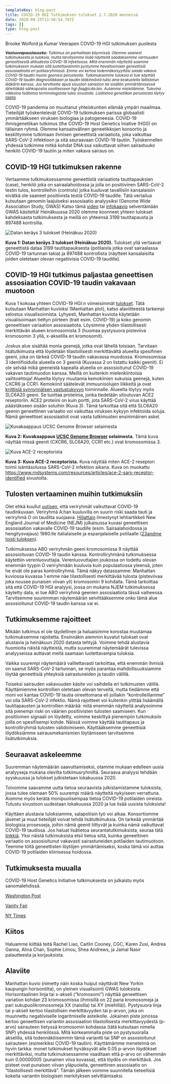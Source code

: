 ```yaml
---
templateKey: blog-post
title: COVID-19 HGI Tutkimuksen tulokset 2.7.2020 mennessä
date: 2020-09-25T13:58:54.797Z
tags: []
type: blog-post
---
```


Brooke Wolford ja Kumar Veerapen COVID-19 HGI tutkimuksen puolesta

<small>
<em>
<strong>Vastuuvapauslauseke:</strong> Tutkimus on parhaillaan käynnissä. Olemme saaneet tutkimuksesta jo tuloksia, mutta tarvitsemme lisää näytteitä saadaksemme varmuuden geneettisestä alttiudesta COVID-19 infektiossa. Mitä enemmän näytteitä saamme tutkimukseen mukaan sitä luotettavammin pystymme havaitsemaan geneettisiä assosiaatioita eri potilasryhmissä. Emme voi kertoa todennäkoisyyttäsi saada vakava COVID-19 taudin muoto geeniesi perusteella. Tutkimuksemme tuloksia ei tule käyttää COVID-19 taudin diagnostiikkaan ja taudin lääkinnästä tulisi aina keskustella laillistetun lääkärin kanssa. Jos tarvitsette apua sivuston sanaston tai sisällön ymmärtämisessä lähettäkää sähkopostia osoitteeseen hgi-faq@icda.bio. Autamme mielellämme. Tulevina viikkoina lisätietoa terminologiasta tulee sivustolle. Lisätietoa genetiikan perusteista löytyy <a href="https://medlineplus.gov/genetics/understanding/" target="_blank" rel="noopener noreferrer">täältä</a>.
</em>
</small>

COVID-19 pandemia on muuttanut yhteiskuntien elämää ympäri maailmaa. Tieteilijät työskentelevät COVID-19 tutkimuksen parissa globaalisti ymmärtääkseen viruksen biologiaa ja patogeneesia. COVID-19 ihmisgenetiikan tutkimus (the COVID-19 Host Genetics Iniative (HGI)) on tällainen ryhmä. Olemme kansainvälinen geneetikkojen konsortio ja keskittymme tutkimaan ihmisen geneettistä variaatiota, joka vaikuttaa SARS-CoV-2 infektioon ja sitä seuraavaan COVID-19 tautiin. Työskennellen yhdessä tutkimme mitkä kohdat DNA:ssa vaikuttavat siihen sairastuuko henkilö COVID-19 tautiin ja miten vakava sairaus on.

## COVID-19 HGI tutkimuksen rakenne

Vertaamme tutkimuksessamme geneettistä variaatiota tautitapauksien (case), henkilö joka on sairaalahoidossa ja jolla on positiivinen SARS-CoV-2 testin tulos, kontrolleihin (controls) jotka kuuluvat tavallisiin kansalaisiin eivätkä ole saaneet positiivista testiä COVID-19 taudille. Tätä vertailua kutsutaan genomin laajuiseksi assosiaatio analyysiksi (Genome Wide Association Study, GWAS) Katso tämä [video](https://www.youtube.com/watch?v=cgyc55JhdcM) tai [infokaavio](https://www.broadinstitute.org/visuals/explainer-genome-wide-association-studies) selventämään GWAS käsitettä! Heinäkuussa 2020 olemme koonneet yhteen tulokset kahdeksasta tutkimuksesta ja meillä on yhteensä 3199 tautitapausta ja 897488 kontrollia.


![ Datan keräys 3 tulokset (Heinäkuu 2020)](scicomm_blog_post_20200924.png)
<figcaption class="manual-md-inline-caption">
<strong>Kuva 1: Datan keräys 3 tulokset (Heinäkuu 2020).</strong> Tulokset yllä vertaavat geneettistä dataa 3199 tautitapauksesta (potilaista jotka ovat sairaalassa COVID-19 tartunnan takia)
ja 897488 kontrollista (näytteet kansalaisilta joiden oletetaan olevan negatiivisia COVID-19 taudille).
</figcaption>

## COVID-19 HGI tutkimus paljastaa geneettisen assosiaation COVID-19 taudin vakavaan muotoon

Kuva 1 kokoaa yhteen COVID-19 HGI:n viimeisimmät [tulokset](/results/). Tätä kutsutaan Manhattan kuvioksi (Manhattan plot), katso alaviitteestä tarkempi selostus visualisoinnista. Lyhyesti, Manhattan kuviota käytetään visualisoimaan tiettyn piirteen (trait esim. COVID-19) ja koko genomin geneettisen variaation assosiaatiota. Löysimme yhden tilastollisesti merkittävän alueen kromosomista 3 (huomaa pystysuora pisteviiva kromosomin 3 yllä, x-akselilla eri kromosomit).

Joskus alue sisältää monia geenejä, jotka ovat lähellä toisiaan. Tarvitaan lisätutkimusta että löydetään tilastollisesti merkittävältä alueelta spesifinen geeni, joka on tärkeä COVID-19 taudin vakavassa muodossa. Kromosomissa 3 identifioidulla alueella on 3 geeniä (Kuvassa 2 on listattu kaikki geenit). Ei ole selvää mikä geeneistä kapealla alueella on assosioitunut COVID-19 vakavan tautimuodon kanssa. Meillä on kuitenkin mielenkiintoisia vaihtoehtoja! Alueelta löytyy muutamia kemokiinien sukuisia geenejä, kuten CXCR6 ja CCR1. Kemokiinit säätelevät immuunisolujen liikkeitä ja ovat [kriittisiä synnynnäisen vastustukyvyn](https://www.ncbi.nlm.nih.gov/pmc/articles/PMC4448619/) toiminnalle. Alueelta löytyy myös SLC6A20 geeni. Se tuottaa proteiinia, jonka tiedetään sitoutuvan ACE2 reseptoriin. ACE2 proteiini on kuin portti, jota SARS-CoV-2 virus käyttää päästäkseen sisään soluihin (Kuva 3). Tämä tarkoittaa sitä että SLC6A20 geenin geneettinen variaatio voi vaikuttaa viruksen kykyyn infektoida soluja. Nämä geneettiset assosiaatiot ovat vasta tutkimusten ensimmäinen askel.


![Kuvakaappaus  UCSC Genome Browser selaimesta](hgt_genome_32a4d_7bc390.jpg)
<figcaption class="manual-md-inline-caption">
<strong>Kuva 2: Kuvakaappaus  <a href="https://genome.ucsc.edu" target="_blank" rel="noopener noreferrer">UCSC Genome Browser</a> selaimesta.</strong> Tämä kuva näyttää missä geenit (CXCR6, SLC6A20, CCR1 etc.) ovat kromosomissa 3.
</figcaption>

![Kuva ACE-2 receptorista](unnamed.png)
<figcaption class="manual-md-inline-caption">
<strong>Kuva 3: Kuva ACE-2 receptorista.</strong> Kuva näyttää miten ACE-2 reseptori toimii isäntäsolussa SARS-CoV-2 infektion aikana. Kuva on muokattu <a href="https://www.rndsystems.com/resources/articles/ace-2-sars-receptor-identified" target="_blank" rel="noopener noreferrer">https://www.rndsystems.com/resources/articles/ace-2-sars-receptor-identified</a> sivustolta.
</figcaption>

## Tulosten vertaaminen muihin tutkimuksiin

Olet ehkä kuullut [uutisen](https://www.cnn.com/2020/07/16/health/blood-types-coronavirus-wellness-scn/index.html), että veriryhmät vaikuttavat COVID-19 taudinkuvaan. Veriryhmä A:han kuuluvilla on suurin riski saada tauti ja veriryhmä O on taudilta suojaava. [Hiljattain](https://www.nejm.org/doi/full/10.1056/NEJMoa2020283) ilmestynyt lehtiartikkeli New England Journal of Medicine (NEJM) julkaisussa kuvasi geneettisen assosiaation vakavalle COVID-19 taudille (esim. Sairaalahoidossa ja hengitysvajaus) 1980:lle italialaiselle ja espanjalaiselle potilaalle ([23andme toisti tuloksen](https://www.medrxiv.org/content/10.1101/2020.09.04.20188318v1)).

Tutkimuksessa ABO veriryhmän geeni kromosomissa 9 näyttää assosioituvan COVID-19 taudin kanssa. Kontrolliryhmänä tutkimuksessa käytettiin verenluovuttajia. Verenluovuttajien joukossa on todettu olevan enemmän tyypin O veriryhmään kuuluvia kuin populaatiossa yleensä, joten he eivät ole paras kontrolliryhmä. Tämä näkyy datassamme: Manhattan kuviossa kuvassa 1 emme näe tilastollisesti merkittävää tulosta (pisteviivaa joka nousee punaisen viivan yli) kromosomin 9 kohdalla. Tämä tarkoittaa sitä että COVID-19 HGI analyysi, jossa on mukana NJEM tutkimuksessa käytetty data, ei tue ABO veriryhmä geenien assosiaatiota tässä vaiheessa. Tarvitsemme suuremman näytemäärän selvittääksemme onko tämä alue assosioitunut COVID-19 taudin kanssa vai ei.

## Tutkimuksemme rajoitteet

Mikään tutkimus ei ole täydellinen ja haluaisimme korostaa muutamaa tutkimuksemme rajoitetta. Ensinnäkin aiemmin kuvatut tulokset ovat alustavia ja heinäkuun 2020 datasta tehtyjä. Voimme tehdä alustavia huomioita näistä näytteistä, mutta suuremmat näytemäärät tulevissa analyyseissa auttavat meitä saamaan luotettavampia tuloksia.

Vaikka suurempi näytemäärä valitettavasti tarkoittaa, että enemmän ihmisiä on saanut SARS-CoV-2 tartunnan, se myös parantaa mahdollisuuksiamme löytää geneettisiä yhteyksiä sairastuneiden ja taudin välillä.

Toiseksi sairauden vakavuuden käsite voi vaihdella eri tutkimusten välillä. Käyttämiemme kontrollien oletetaan olevan terveitä, mutta tiedämme että moni voi kantaa COVID-19 tautia oireettomana eli joillakin “kontrolleillamme” voi olla SARS-CoV-2 infektio. Nämä rajoitteet voi kuitenkin ylittää lisäämällä tautitapausten ja kontrollien määrää: mitä enemmän näytteitä analysoimme sitä pienempi riski on väärien positiivisten tulosten saamiseen. Kun positiivinen signaali on löydetty, voimme keskittyä pienempiin tutkimuksiin joilla on spesifisempi kohde. Näissä voimme käyttää tautitapaus ja kontrolliryhmiä tulosten validoimiseen. Käyttääksemme geneettisiä löydöksiämme sairausmekanismien löytämiseen tarvitsemme lisätutkimuksia.

## Seuraavat askeleemme

Suuremman näytemäärän saavuttamiseksi, otamme mukaan edelleen uusia analyyseja mukana olevilta tutkimusryhmiltä. Seuraava analyysi tehdään syyskuussa ja tulokset julkistetaan lokakuussa 2020.

Toivomme saavamme uutta tietoa seuraavista julkistamistamme tuloksista, jossa tulee olemaan 50% suurempi määrä näytteitä nykyiseen verrattuna. Aiomme myös kerätä monipuolisempaa tietoa COVID-19 potilaiden oireista. Tutustu sivustoon uudestaan lokakuussa 2020 ja lue lisää uusista tuloksista!

Käyttäen alustavia tuloksiamme, salapoliisin työ voi alkaa. Konsortiomme jäsenet ja muut tieteilijät voivat tehdä lisätutkimuksia. On tarkeää ymmärtää biologisia prosesseja, joihin nämä geenit liittyvät ja kuinka nämä vaikuttavat COVID-19 taudissa. Jos haluat lisätietoa seurantatutkimuksista, seuraa tätä [linkkiä](/blog/2020-06-29-in-silico-follow-up-results/). Yksi näistä tutkimuksista etsii tietoa siitä, kuinka geneettinen variaatio on assosioitunut vakavasti sairastuneiden potilaiden tautimuotoon. Teemme töitä geneettisten löytöjen ymmärtämiseksi, koska tämä voi auttaa COVID-19 potilaiden kliinisessa hoidossa.

## Tutkimuksesta muualla

COVID-19 Host Genetics Initiative tutkimuksesta on julkaistu myös sanomalehdissä.


[Washington Post](https://www.washingtonpost.com/opinions/2020/04/27/covid-19-quickly-kills-some-while-others-dont-show-symptoms-can-genetics-explain-this/)

[Vanity Fair](https://www.vanityfair.com/news/2020/04/genetic-chances-of-dying-from-coronavirus)

[NY Times](https://www.nytimes.com/2020/06/03/health/coronavirus-blood-type-genetics.html)

## Kiitos

Haluamme kiittää teitä Rachel Liao, Caitlin Cooney, CGC, Karen Zusi, Andrea Ganna, Alina Chan, Sophie Limou, Shea Andrews, ja Jamal Nasir palautteesta ja korjauksista.

## Alaviite

Manhattan kuvio (nimetty näin koska huiput näyttävät New Yorkin kaupungin horisontilta), on yleinen visualisointi GWAS tuloksista. Horisontaalinen linja tai x-akseli (“kromosomi”) näyttää geneettisen variation kohdan 23 kromosomissa (ihmisillä on 22 paria kromosomeja ja pari sukupuolikromosomeja XX (naisilla) tai XY (miehillä)). Pystysuora linja tai y-akseli kertoo tilastollisen merkittävyyden tai p-arvon, joka on muunnettu negatiiviselle logaritmiselle asteikolle. Jokainen piste jonossa kertoo geneettisen variantin assosiaation tilastollisesta merkittavyydestä (p-arvo) sairauteen tietyssä kromosomin kohdassa (tätä kutsutaan nimella SNP) yhdessä henkilössä. Mitä korkeammalla piste on pystysuoralla akselilla, sitä todennäköisemmin tämä variantti tai SNP on assosioitunut sairauteen (esimerkiksi COVID-19 tautiin). Käyttämämme menetelmä on hyvin tarkka: monet tutkimukset hyväksyvät alle 0.05 p-arvon löydökset merkittäviksi, mutta tutkimuksessamme vaaditaan että p-arvo on vähemmän kuin 0.00000005 (punainen viiva kuvassa), että löydös on merkittävä. Jos pisteet ovat punaisen viivan yläpuolella, geneettinen assosiaatio on “tilastollisesti merkittävä”. Tämän jälkeen voimme suunnitella tieteellisiä kokeita variantin biologisen merkityksen selvittämiseksi.
